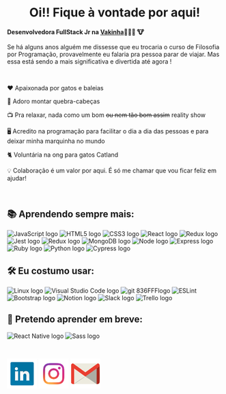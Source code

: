 <div align='center'> <h1> Oi!! Fique à vontade por aqui!</h1></div>

 #### Desenvolvedora FullStack Jr na [Vakinha](https://www.vakinha.com.br/)🧑🏼‍💻 :cow:

Se há alguns anos alguém me dissesse que eu trocaria o curso de Filosofia por Programação, provavelmente eu falaria pra pessoa parar de viajar. Mas essa está sendo a mais significativa e divertida até agora !

<br />



  :heart: Apaixonada por gatos e baleias


  🧩    Adoro montar quebra-cabeças


  📺    Pra relaxar, nada como um bom <s>ou nem tão bom assim</s> reality show


  🖥️    Acredito na programação para facilitar o dia a dia das pessoas e para deixar minha marquinha no mundo


  🐈    Voluntária na ong para gatos Catland


  💡    Colaboração é um valor por aqui. É só me chamar que vou ficar feliz em ajudar!

<br />


 ## 📚 Aprendendo sempre mais:

<img src="https://img.shields.io/badge/JavaScript-282C34?logo=javascript&logoColor=F7DF1E" alt="JavaScript logo" title="JavaScript" height="25" /> <img src="https://img.shields.io/badge/HTML5-282C34?logo=html5&logoColor=E34F26" alt="HTML5 logo" title="HTML5" height="25" />
<img src="https://img.shields.io/badge/CSS3-282C34?logo=css3&logoColor=1572B6" alt="CSS3 logo" title="CSS3" height="25" />
<img src="https://img.shields.io/badge/React-282C34?logo=react&logoColor=61DAFB" alt="React logo" title="React.js / React Native" height="25" />
<img src="https://img.shields.io/badge/Redux-282C34?logo=redux&logoColor=764ABC" alt="Redux logo" title="Redux" height="25" />
<img src="https://img.shields.io/badge/Jest-282C34?logo=jest&logoColor=cc0000" alt="Jest logo" title="Jest" height="25" /> <img src="https://img.shields.io/badge/MySQL-282C34?logo=MySQL&logoColor=f29111" alt="Redux logo" title="MySQL" height="25" /> <img src="https://img.shields.io/badge/MongoDB-282C34?logo=MongoDB&logoColor=589636" alt="MongoDB logo" title="Mongo" height="25" /> <img src="https://img.shields.io/badge/Node.js-282C34?logo=Node.js&logoColor=#339933" alt="Node logo" title="Node" height="25" /> <img src="https://img.shields.io/badge/Express-282C34?logo=Express&logoColor=#339933" alt="Express logo" title="Express" height="25" /> <img src="https://img.shields.io/badge/Ruby-282C34?logo=Ruby&logoColor=cc0000" alt="Ruby logo" title="Ruby" height="25" /> <img src="https://img.shields.io/badge/Python-282C34?logo=Python&logoColor=4584b6" alt="Python logo" title="Python" height="25" />
<img src="https://img.shields.io/badge/Cypress-282C34?logo=cypress&logoColor=0000" alt="Cypress logo" title="Cypress" height="25" />

  
## 🛠️ Eu costumo usar:
<img src="https://img.shields.io/badge/Linux-282C34?logo=Linux&logoColor=FFFFFF" alt="Linux logo" title="Linux" height="25" /> <img src="https://img.shields.io/badge/VS%20Code-282C34?logo=visual-studio-code&logoColor=007ACC" alt="Visual Studio Code logo" title="Visual Studio Code" height="25" /> <img src="https://img.shields.io/badge/git-282C34?logo=git&logoColor=F05032" alt="git 836FFFlogo" title="git" height="25" /> 
<img src="https://img.shields.io/badge/ESLint-282C34?logo=eslint&logoColor=191970" alt191970="ESLint logo" title="ESLint" height="25" />
<img src="https://img.shields.io/badge/Bootstrap-282C34?logo=bootstrap&logoColor=836FFF" alt="Bootstrap logo" title="ESLint" height="25" />
<img src="https://img.shields.io/badge/Notion-282C34?logo=notion&logoColor=FFFFF" alt="Notion logo" title="Notion" height="25" />
<img src="https://img.shields.io/badge/Slack-282C34?logo=Slack&logoColor=2EB67D" alt="Slack logo" title="Slack" height="25" />
<img src="https://img.shields.io/badge/Trello-282C34?logo=Trello&logoColor=007ACC" alt="Trello logo" title="Trello" height="25" />



## 📖 Pretendo aprender em breve:
<img src="https://img.shields.io/badge/React-Native-282C34?logo=React-Native&logoColor=F6891F" alt="React Native logo" title="React Native" height="25" /> <img src="https://img.shields.io/badge/Sass-282C34?logo=sass&logoColor=CD6799" alt="Sass logo" title="Sass" height="25" />

<br />


[![LinkedIn](linkedin1.png)](https://www.linkedin.com/in/marina-alane/)
[![Instagram](instagram.png)](https://www.instagram.com/alanemarina/)
[![Mail](mail.png)](mailto:marinaalane17@gmail.com)


